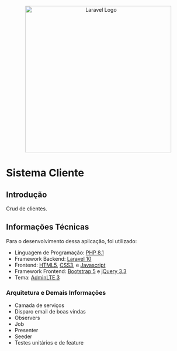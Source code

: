 <p align="center"><a href="https://laravel.com" target="_blank"><img src="https://raw.githubusercontent.com/laravel/art/master/logo-lockup/5%20SVG/2%20CMYK/1%20Full%20Color/laravel-logolockup-cmyk-red.svg" width="400" alt="Laravel Logo"></a></p>

# Sistema Cliente

## Introdução

Crud de clientes.

## Informações Técnicas

Para o desenvolvimento dessa aplicação, foi utilizado:

- Linguagem de Programação: [PHP 8.1](https://www.php.net/manual/pt_BR/migration73.new-features.php)
- Framework Backend: [Laravel 10](https://laravel.com/docs/8.x)
- Frontend: [HTML5](https://www.w3schools.com/html/default.asp), [CSS3](https://www.w3schools.com/css/), e [Javascript](https://www.w3schools.com/js/)
- Framework Frontend: [Bootstrap 5](https://getbootstrap.com/docs/3.3/) e [jQuery 3.3](\https://api.jquery.com/)
- Tema: [AdminLTE 3](https://adminlte.io/themes/AdminLTE/index2.html)

### Arquitetura e Demais Informações

- Camada de serviços
- Disparo email de boas vindas
- Observers
- Job
- Presenter
- Seeder
- Testes unitários e de feature


